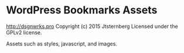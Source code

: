 # WordPress Bookmarks Assets #
http://dsgnwrks.pro
Copyright (c) 2015 Jtsternberg
Licensed under the GPLv2 license.

Assets such as styles, javascript, and images.